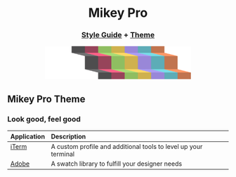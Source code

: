 <div width="100%" align="center">
  <h1>
    <b>Mikey Pro</b>
  </h1>
  <h3>
    <a href="https://github.com/mikey-pro/style-guide">Style Guide</a>
    +
    <a href="https://github.com/mikey-pro/theme">Theme</a>
  </h3>
  <a href="https://github.com/mikey-pro">
    <img src="img/mikey-pro-logo.svg" style="height: 75px" alt="Mikey Pro Logo" />
  </a>
  <br />
</div>

## **Mikey Pro Theme**

### Look good, feel good

<table>
  <thead>
    <tr>
      <th align="left">Application</th>
      <th align="left">Description</th>
    </tr>
  </thead>
  <tbody>
    <tr>
      <td valign="top">
        <a href="https://github.com/mikey-pro/theme-iterm">iTerm</a>
      </td>
      <td valign="top">
        A custom profile and additional tools to level up your terminal
      </td>
    </tr>
<!--     <tr>
      <td valign="top">
        <a href="https://github.com/mikey-pro/theme-github">GitHub</a>
      </td>
      <td valign="top">
        A fresh coat of paint and new buttons to press
      </td>
    </tr> -->
    <tr>
      <td valign="top">
        <a href="https://github.com/mikey-pro/theme-adobe">Adobe</a>
      </td>
      <td valign="top">
        A swatch library to fulfill your designer needs
      </td>
    </tr>
  </tbody>
</table>

